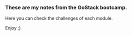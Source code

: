 ### These are my notes from the GoStack bootcamp.

Here you can check the challenges of each module.

Enjoy ;)

